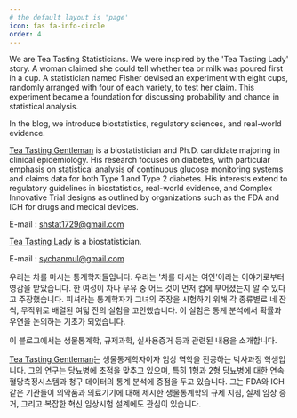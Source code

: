 ```yaml
---
# the default layout is 'page'
icon: fas fa-info-circle
order: 4
---
```


We are Tea Tasting Statisticians. We were inspired by the 'Tea Tasting Lady' story. A woman claimed she could tell whether tea or milk was poured first in a cup. A statistician named Fisher devised an experiment with eight cups, randomly arranged with four of each variety, to test her claim. This experiment became a foundation for discussing probability and chance in statistical analysis.

In the blog, we introduce biostatistics, regulatory sciences, and real-world evidence.

[Tea Tasting Gentleman](https://www.linkedin.com/in/shstat1729/) is a biostatistician and Ph.D. candidate majoring in clinical epidemiology. His research focuses on diabetes, with particular emphasis on statistical analysis of continuous glucose monitoring systems and claims data for both Type 1 and Type 2 diabetes. His interests extend to regulatory guidelines in biostatistics, real-world evidence, and Complex Innovative Trial designs as outlined by organizations such as the FDA and ICH for drugs and medical devices.

E-mail : shstat1729@gmail.com

[Tea Tasting Lady](https://www.linkedin.com/in/systat/) is a biostatistician.

E-mail : sychanmul@gmail.com

우리는 차를 마시는 통계학자들입니다. 우리는 '차를 마시는 여인'이라는 이야기로부터 영감을 받았습니다. 한 여성이 차나 우유 중 어느 것이 먼저 컵에 부어졌는지 알 수 있다고 주장했습니다. 피셔라는 통계학자가 그녀의 주장을 시험하기 위해 각 종류별로 네 잔씩, 무작위로 배열된 여덟 잔의 실험을 고안했습니다. 이 실험은 통계 분석에서 확률과 우연을 논의하는 기초가 되었습니다.

이 블로그에서는 생물통계학, 규제과학, 실사용증거 등과 관련된 내용을 소개합니다.

[Tea Tasting Gentleman](https://www.linkedin.com/in/shstat1729/)는 생물통계학자이자 임상 역학을 전공하는 박사과정 학생입니다. 그의 연구는 당뇨병에 초점을 맞추고 있으며, 특히 1형과 2형 당뇨병에 대한 연속혈당측정시스템과 청구 데이터의 통계 분석에 중점을 두고 있습니다. 그는 FDA와 ICH 같은 기관들이 의약품과 의료기기에 대해 제시한 생물통계학의 규제 지침, 실제 임상 증거, 그리고 복잡한 혁신 임상시험 설계에도 관심이 있습니다.
